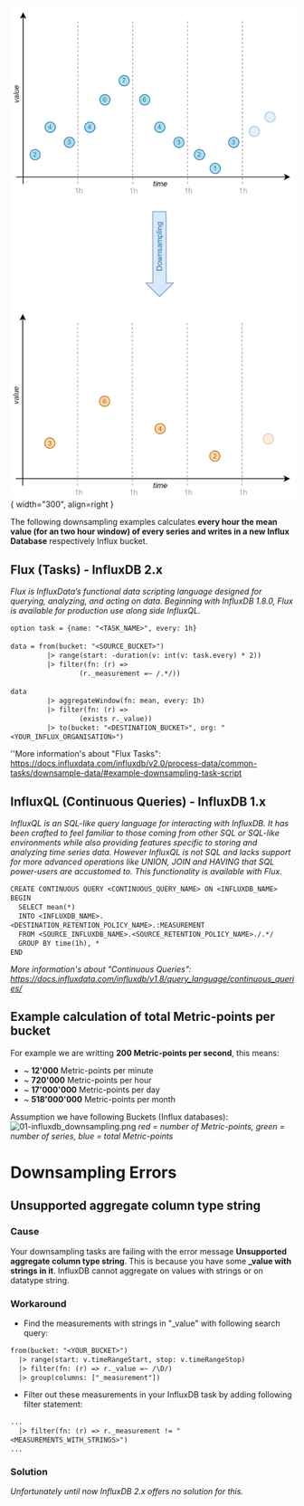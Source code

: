 ![00-influxdb_downsampling.png](../assets/images/in_markdown/00-influxdb_downsampling.png "00-influxdb_downsampling.png"){ width="300", align=right }

The following downsampling examples calculates **every hour the mean value (for an two hour window) of every series and writes in a new Influx Database** respectively Influx bucket.

## Flux (Tasks) - InfluxDB 2.x

*Flux is InfluxData’s functional data scripting language designed for querying, analyzing, and acting on data. Beginning with InfluxDB 1.8.0, Flux is available for production use along side InfluxQL.*

    option task = {name: "<TASK_NAME>", every: 1h}

    data = from(bucket: "<SOURCE_BUCKET>")
             |> range(start: -duration(v: int(v: task.every) * 2))
             |> filter(fn: (r) =>
                     (r._measurement =~ /.*/))

    data
             |> aggregateWindow(fn: mean, every: 1h)
             |> filter(fn: (r) =>
                     (exists r._value))
             |> to(bucket: "<DESTINATION_BUCKET>", org: "<YOUR_INFLUX_ORGANISATION>")

''More information's about "Flux Tasks": <https://docs.influxdata.com/influxdb/v2.0/process-data/common-tasks/downsample-data/#example-downsampling-task-script>

## InfluxQL (Continuous Queries) - InfluxDB 1.x

*InfluxQL is an SQL-like query language for interacting with InfluxDB. It has been crafted to feel familiar to those coming from other SQL or SQL-like environments while also providing features specific to storing and analyzing time series data. However InfluxQL is not SQL and lacks support for more advanced operations like UNION, JOIN and HAVING that SQL power-users are accustomed to. This functionality is available with Flux.*

    CREATE CONTINUOUS QUERY <CONTINUOUS_QUERY_NAME> ON <INFLUXDB_NAME>
    BEGIN
      SELECT mean(*)
      INTO <INFLUXDB_NAME>.<DESTINATION_RETENTION_POLICY_NAME>.:MEASUREMENT
      FROM <SOURCE_INFLUXDB_NAME>.<SOURCE_RETENTION_POLICY_NAME>./.*/
      GROUP BY time(1h), *
    END

*More information's about "Continuous Queries": <https://docs.influxdata.com/influxdb/v1.8/query_language/continuous_queries/>*

## Example calculation of total Metric-points per bucket

For example we are writting **200 Metric-points per second**, this means:

  - \~ **12'000** Metric-points per minute
  - \~ **720'000** Metric-points per hour
  - \~ **17'000'000** Metric-points per day
  - \~ **518'000'000** Metric-points per month

Assumption we have following Buckets (Influx databases):
![01-influxdb_downsampling.png](01-influxdb_downsampling.png "01-influxdb_downsampling.png")
*red = number of Metric-points, green = number of series, blue = total Metric-points*

# Downsampling Errors

## Unsupported aggregate column type string

### Cause

Your downsampling tasks are failing with the error message **Unsupported aggregate column type string**. This is because you have some **_value with strings in it**. InfluxDB cannot aggregate on values with strings or on datatype string.

### Workaround

  - Find the measurements with strings in "_value" with following search query:

<!-- end list -->

    from(bucket: "<YOUR_BUCKET>")
      |> range(start: v.timeRangeStart, stop: v.timeRangeStop)
      |> filter(fn: (r) => r._value =~ /\D/)
      |> group(columns: ["_measurement"])

  - Filter out these measurements in your InfluxDB task by adding following filter statement:

<!-- end list -->

    ...
      |> filter(fn: (r) => r._measurement != "<MEASUREMENTS_WITH_STRINGS>")
    ...

### Solution

*Unfortunately until now InfluxDB 2.x offers no solution for this.*


